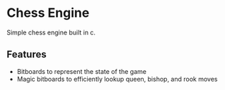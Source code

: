 # Chess Engine

Simple chess engine built in c.

## Features

- Bitboards to represent the state of the game
- Magic bitboards to efficiently lookup queen, bishop, and rook moves